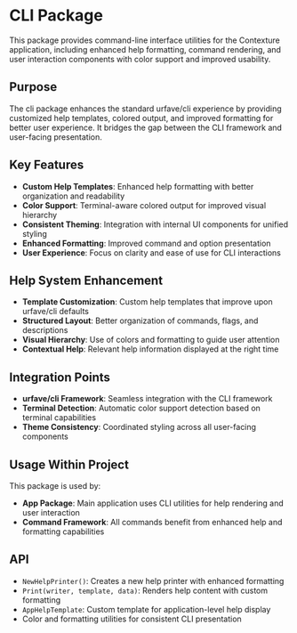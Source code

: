 # CLI Package

This package provides command-line interface utilities for the Contexture application, including enhanced help formatting, command rendering, and user interaction components with color support and improved usability.

## Purpose

The cli package enhances the standard urfave/cli experience by providing customized help templates, colored output, and improved formatting for better user experience. It bridges the gap between the CLI framework and user-facing presentation.

## Key Features

- **Custom Help Templates**: Enhanced help formatting with better organization and readability
- **Color Support**: Terminal-aware colored output for improved visual hierarchy
- **Consistent Theming**: Integration with internal UI components for unified styling
- **Enhanced Formatting**: Improved command and option presentation
- **User Experience**: Focus on clarity and ease of use for CLI interactions

## Help System Enhancement

- **Template Customization**: Custom help templates that improve upon urfave/cli defaults
- **Structured Layout**: Better organization of commands, flags, and descriptions
- **Visual Hierarchy**: Use of colors and formatting to guide user attention
- **Contextual Help**: Relevant help information displayed at the right time

## Integration Points

- **urfave/cli Framework**: Seamless integration with the CLI framework
- **Terminal Detection**: Automatic color support detection based on terminal capabilities
- **Theme Consistency**: Coordinated styling across all user-facing components

## Usage Within Project

This package is used by:
- **App Package**: Main application uses CLI utilities for help rendering and user interaction
- **Command Framework**: All commands benefit from enhanced help and formatting capabilities

## API

- `NewHelpPrinter()`: Creates a new help printer with enhanced formatting
- `Print(writer, template, data)`: Renders help content with custom formatting
- `AppHelpTemplate`: Custom template for application-level help display
- Color and formatting utilities for consistent CLI presentation
